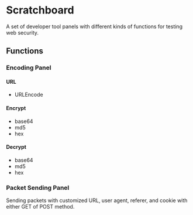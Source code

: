 # Scratchboard
A set of developer tool panels with different kinds of functions for testing web security.

## Functions

### Encoding Panel
#### URL
* URLEncode

#### Encrypt
* base64
* md5
* hex

#### Decrypt
* base64
* md5
* hex


### Packet Sending Panel
Sending packets with customized URL, user agent, referer, and cookie with either GET of POST method.